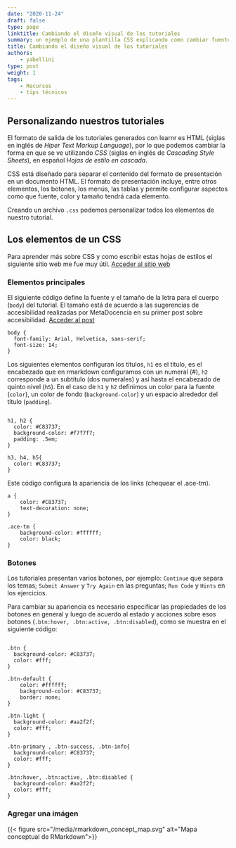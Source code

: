 ```yaml
---
date: "2020-11-24"
draft: false
type: page
linktitle: Cambiando el diseño visual de los tutoriales
summary: un ejemplo de una plantilla CSS explicando como cambiar fuentes y colores de los elementos de un tutorial .
title: Cambiando el diseño visual de los tutoriales
authors: 
    - yabellini
type: post
weight: 1
tags: 
    - Recursos
    - tips técnicos
---
```


## Personalizando nuestros tutoriales

El formato de salida de los tutoriales generados con learnr es HTML (siglas en inglés de _Hiper Text Markup Language_), por lo que podemos cambiar la forma en que se ve utilizando _CSS_ (siglas en inglés de _Cascading Style Sheets_), en español _Hojas de estilo en cascada_.

CSS está diseñado para separar el contenido del formato de presentación en un documento HTML. El formato de presentación incluye, entre otros elementos, los botones, los menús, las tablas y permite configurar aspectos como que fuente, color y tamaño tendrá cada elemento.

Creando un archivo `.css` podemos personalizar todos los elementos de nuestro tutorial.

## Los elementos de un CSS

Para aprender más sobre CSS y como escribir estas hojas de estilos el siguiente sitio web me fue muy útil. [Acceder al sitio web](https://www.w3schools.com/css)

### Elementos principales

El siguiente código define la fuente y el tamaño de la letra para el cuerpo (`body`) del tutorial.  El tamaño está de acuerdo a las sugerencias de accesibilidad realizadas por MetaDocencia en su primer post sobre accesibilidad. [Acceder al post](https://www.metadocencia.org/post/accesibilidad_1/)


```{css, eval=FALbasadoSE}
body {
  font-family: Arial, Helvetica, sans-serif;
  font-size: 14;
}

```

Los siguientes elementos configuran los títulos, `h1` es el título, es el encabezado que en rmarkdown configuramos con un numeral (#), `h2` corresponde a un subtítulo (dos numerales) y así hasta el encabezado de quinto nivel (`h5`).  En el caso de `h1` y `h2` definimos un color para la fuente (`color`), un color de fondo (`background-color`) y un espacio alrededor del título (`padding`). 

```{css, eval=FALbasadoSE}

h1, h2 {
  color: #C83737;
  background-color: #f7f7f7;
  padding: .5em;
}

h3, h4, h5{
  color: #C83737;
}

```

Este código configura la apariencia de los links (chequear el .ace-tm).

```{css, eval=FALbasadoSE}
a {
    color: #C83737;
    text-decoration: none;
}

.ace-tm {
    background-color: #ffffff;
    color: black;
}

```

### Botones

Los tutoriales presentan varios botones, por ejemplo: `Continue` que separa los temas; `Submit Answer` y `Try Again` en las preguntas; `Run Code` y `Hints` en los ejercicios.

Para cambiar su apariencia es necesario especificar las propiedades de los botones en general y luego de acuerdo al estado y acciones sobre esos botones (`.btn:hover, .btn:active, .btn:disabled`), como se muestra en el siguiente código:

```{css, eval=FALSE}

.btn {
  background-color: #C83737;
  color: #fff;
}

.btn-default {
    color: #ffffff;
    background-color: #C83737;
    border: none;
}

.btn-light {
  background-color: #aa2f2f;
  color: #fff;
}

.btn-primary , .btn-success, .btn-info{
  background-color: #C83737;
  color: #fff;
}

.btn:hover, .btn:active, .btn:disabled {
  background-color: #aa2f2f;
  color: #fff;
}

```

### Agregar una imágen

{{< figure src="/media/rmarkdown_concept_map.svg" alt="Mapa conceptual de RMarkdown">}}
